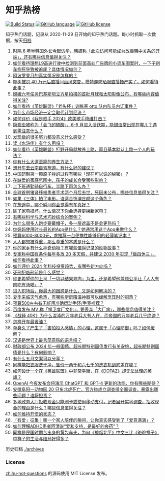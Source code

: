 # 知乎热榜
[![Build Status](https://github.com/ToWeLong/zhihu-hot-questions/workflows/CI/badge.svg)](https://github.com/ToWeLong/zhihu-hot-questions/actions)
[![GitHub language](https://img.shields.io/badge/language-golang-orange.svg)](https://golang.org/)
[![GitHub license](https://img.shields.io/github/license/ToWeLong/zhihu-hot-questions)](https://github.com/ToWeLong/zhihu-hot-questions/blob/main/LICENSE)

知乎热门话题，记录从 2020-11-29 日开始的知乎热门话题。每小时抓取一次数据，按天[归档](./archives)

<!-- BEGIN -->

1. [时隔 6 年半韩国外长今起访华，韩媒称「此次访问可能成为改善韩中关系的开端」，还有哪些信息值得关注？](https://www.zhihu.com/question/655869732)
1. [如何看待理想L9高速行驶中检测到前面高处广告牌的小货车图案时，一下子刹车抱死导致被追尾？具体情况如何？](https://www.zhihu.com/question/655443484)
1. [阿波罗登月的真实情况是怎样的？](https://www.zhihu.com/question/31218135)
1. [椰树被罚 40 万元后直播间画风突变，模特穿防晒服直播捂严实了，如何看待此事？](https://www.zhihu.com/question/655841501)
1. [嫦娥六号任务巴基斯坦立方星拍摄的首批月球和太阳影像公布，有哪些内容值得关注?](https://www.zhihu.com/question/655608612)
1. [如何看待《英雄联盟》「老头杯」训练赛 otto 队内队员内讧事件？](https://www.zhihu.com/question/655808809)
1. [为什么市场经济一定会取代计划经济？](https://www.zhihu.com/question/655721172)
1. [如何评价《我是歌手 2024》欧美歌手降维打击？](https://www.zhihu.com/question/655720310)
1. [隐翅虫被称为「会飞的硫酸」，6-9 月进入活跃期，隐翅虫常出现在哪儿？遇到需注意什么？](https://www.zhihu.com/question/655778260)
1. [发现做的很多努力都没意义什么感受？](https://www.zhihu.com/question/655254635)
1. [读《水浒传》有什么用吗？](https://www.zhihu.com/question/655810487)
1. [如何看待《英雄联盟》打野开局就放养上路，而且基本默认上路一个人的玩法？](https://www.zhihu.com/question/655283733)
1. [你有什么大道至简的养生方法？](https://www.zhihu.com/question/646397574)
1. [想开车去云南自驾旅游，有什么好的建议？](https://www.zhihu.com/question/654746762)
1. [中国研制第一颗原子弹的过程有哪些「现在可以说的秘密」？](https://www.zhihu.com/question/653153065)
1. [在缺爱的家庭氛围中，孩子的成长会受哪些影响？](https://www.zhihu.com/question/655611234)
1. [上下班通勤骑自行车，半路下雨怎么办？](https://www.zhihu.com/question/655449072)
1. [全球首例猪肾移植患者手术两个月后去世，死因未公布，哪些信息值得关注？](https://www.zhihu.com/question/655803190)
1. [如果《三体》拍了电影，谁适合饰演庄颜这个角色？](https://www.zhihu.com/question/314658553)
1. [在旅途中，哪个瞬间你会觉得有车真好？](https://www.zhihu.com/question/654888777)
1. [除了家电损坏，什么情况下你会选择更换新家电？](https://www.zhihu.com/question/653253981)
1. [有哪些科学与艺术巧妙结合的案例？](https://www.zhihu.com/question/653154423)
1. [为什么很多人跑步要戴帽子，多一层遮盖不是会更热吗？](https://www.zhihu.com/question/653134561)
1. [你妈妈使用时长最长的App是什么？她通常用这个App来做什么？](https://www.zhihu.com/question/652493947)
1. [预算6000-8000元，求推荐一台便携性能够用的轻薄笔记本？](https://www.zhihu.com/question/655323240)
1. [人人都想被尊重，那么尊重的本质是什么？](https://www.zhihu.com/question/654987050)
1. [你的家乡有什么神奇动物？有哪些值得记录的动物故事？](https://www.zhihu.com/question/653151442)
1. [专家称中国有条件每年多放 20 多天假，并建议 2030 年实现「做四休三」，如何看待此事？](https://www.zhihu.com/question/655658715)
1. [如何评价 2024 年科技投资趋势，有哪些新方向吗？](https://www.zhihu.com/question/655559279)
1. [死刑犯临刑前是什么感觉？](https://www.zhihu.com/question/24321019)
1. [你更希望你的上司「一切以结果导向」为主，还是希望他兼顾公平让「人人有肉吃有汤喝」？](https://www.zhihu.com/question/655330335)
1. [进入职场后，你最大的困惑是什么，又是如何解决的？](https://www.zhihu.com/question/654515079)
1. [夏季来临天气愈热，有哪些厨房降温神器可以缓解烹饪时的闷热？](https://www.zhihu.com/question/654043536)
1. [预算500左右有无好用准确运动手环/手表推荐？](https://www.zhihu.com/question/653158934)
1. [百度发布 MV 称「捍卫度厂文化」，要丢弃「大厂病」，哪些信息值得关注？](https://www.zhihu.com/question/655772582)
1. [《战锤 40K》为什么混沌的万年老兵大有人在，而帝国的万年老兵几乎绝迹？](https://www.zhihu.com/question/615721323)
1. [怎样开车最省油？](https://www.zhihu.com/question/655823067)
1. [单身久了产生了「害怕投入感情」的心理，这属于「心理防御」吗？如何缓解？](https://www.zhihu.com/question/655377108)
1. [汉语是世界上最言简意赅的语言吗？](https://www.zhihu.com/question/652795747)
1. [财政部公布 2024 年一般国债、超长期特别国债发行有关安排，超长期特别国债是什么？有何影响？](https://www.zhihu.com/question/655873570)
1. [有什么五月文案可以分享？](https://www.zhihu.com/question/453507441)
1. [同样能把衣服洗干净，售价一两千和六七千的洗衣机到底差在哪？](https://www.zhihu.com/question/653253235)
1. [如何设计一个在《英雄联盟》中非常平衡，在《DOTA2》却无法处理的英雄？](https://www.zhihu.com/question/655064399)
1. [OpenAI 今夜发布会将演示 ChatGPT 和 GPT-4 更新的功能，你有哪些期待？](https://www.zhihu.com/question/655886204)
1. [安徽阜阳一动物园 20 只东北虎死亡，官方称成立调查组全面调查，暴露出哪些问题？谁将担责？](https://www.zhihu.com/question/655846164)
1. [多地政务大厅拒收现金只能刷卡或使用移动支付，记者展开实地调查，拒收现金的理由是什么？哪些信息值得关注？](https://www.zhihu.com/question/655877042)
1. [如何维持开悟的状态？](https://www.zhihu.com/question/655497846)
1. [「有爱」征集｜哪一个家人陪伴的瞬间，让你真实感受到了「爱意满满」？](https://www.zhihu.com/question/655442541)
1. [如何理解ADHD患者阿清说“爱和支持，是最好的良药”？](https://www.zhihu.com/question/653147990)
1. [同样是民国时期苦出身的黄包车夫，为何《狼烟北平》中文三比《骆驼祥子》中祥子的生活与结局好得多？](https://www.zhihu.com/question/654514916)

<!-- END -->

历史归档 [./archives](./archives)


### License
[zhihu-hot-questions](https://github.com/towelong/zhihu-hot-questions) 的源码使用 MIT License 发布。